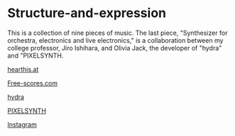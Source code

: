 # Structure-and-expression
This is a collection of nine pieces of music.
The last piece, "Synthesizer for orchestra, electronics and live electronics," is a collaboration between my college professor, Jiro Ishihara, and Olivia Jack, the developer of "hydra" and "PIXELSYNTH.
<p><a href="https://hearthis.at/hirotoshi-uchida-2nd/set/structure-and-expression/">hearthis.at</a></p>
<p><a href="free-scores.com/sheetmusic?p=aefJCjaAia">Free-scores.com</a></p>
<p><a href="hydra.ojack.xyz">hydra</a></p>
<p><a href="ojack.xyz/PIXELSYNTH">PIXELSYNTH</a></p>
<p><a href="instagram.com/p/CmRNptlh8Q3">Instagram</a></p>
